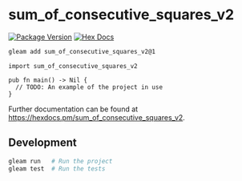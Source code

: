 # sum_of_consecutive_squares_v2

[![Package Version](https://img.shields.io/hexpm/v/sum_of_consecutive_squares_v2)](https://hex.pm/packages/sum_of_consecutive_squares_v2)
[![Hex Docs](https://img.shields.io/badge/hex-docs-ffaff3)](https://hexdocs.pm/sum_of_consecutive_squares_v2/)

```sh
gleam add sum_of_consecutive_squares_v2@1
```
```gleam
import sum_of_consecutive_squares_v2

pub fn main() -> Nil {
  // TODO: An example of the project in use
}
```

Further documentation can be found at <https://hexdocs.pm/sum_of_consecutive_squares_v2>.

## Development

```sh
gleam run   # Run the project
gleam test  # Run the tests
```
